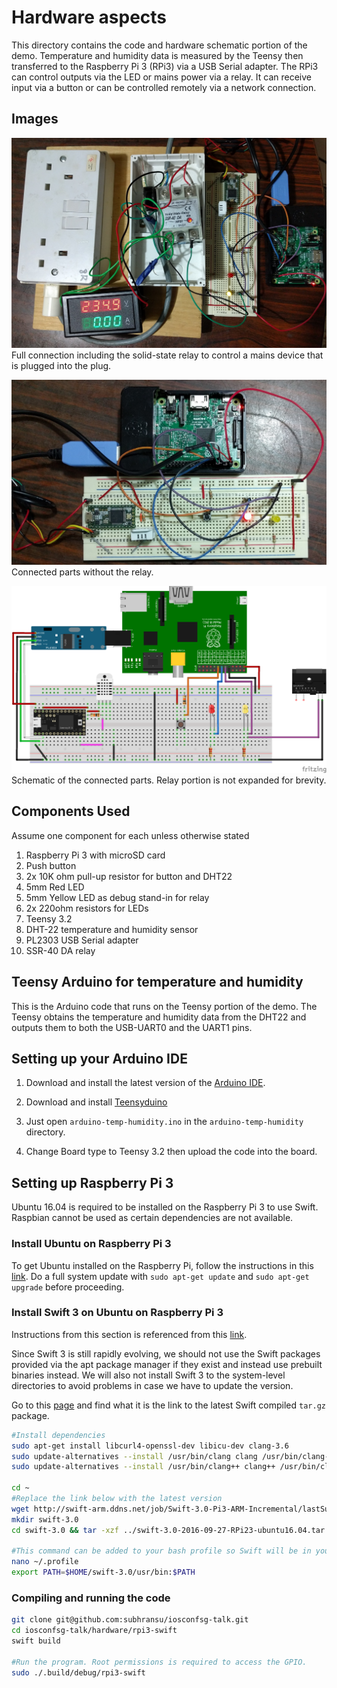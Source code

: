 # Hardware aspects

This directory contains the code and hardware schematic portion of the demo. Temperature and humidity data is measured by the Teensy then transferred to the Raspberry Pi 3 (RPi3) via a USB Serial adapter. The RPi3 can control outputs via the LED or mains power via a relay. It can receive input via a button or can be controlled remotely via a network connection.

## Images

![Screen](connection/top-with-relay.jpg)
Full connection including the solid-state relay to control a mains device that is plugged into the plug.

![Screen](connection/top.jpg)
Connected parts without the relay.

![Screen](connection/iosconfsgiot.png)
Schematic of the connected parts. Relay portion is not expanded for brevity.

## Components Used

Assume one component for each unless otherwise stated

1. Raspberry Pi 3 with microSD card
2. Push button
3. 2x 10K ohm pull-up resistor for button and DHT22
4. 5mm Red LED
5. 5mm Yellow LED as debug stand-in for relay
6. 2x 220ohm resistors for LEDs
7. Teensy 3.2
8. DHT-22 temperature and humidity sensor
9. PL2303 USB Serial adapter
10. SSR-40 DA relay

## Teensy Arduino for temperature and humidity

This is the Arduino code that runs on the Teensy portion of the demo. The Teensy obtains the temperature and humidity data from the DHT22 and outputs them to both the USB-UART0 and the UART1 pins.

## Setting up your Arduino IDE

1. Download and install the latest version of the [Arduino IDE](https://www.arduino.cc/en/Main/Software).

2. Download and install [Teensyduino](https://www.pjrc.com/teensy/td_download.html)

3. Just open `arduino-temp-humidity.ino` in the `arduino-temp-humidity` directory.

4. Change Board type to Teensy 3.2 then upload the code into the board.

## Setting up Raspberry Pi 3

Ubuntu 16.04 is required to be installed on the Raspberry Pi 3 to use Swift. Raspbian cannot be used as certain dependencies are not available.

### Install Ubuntu on Raspberry Pi 3

To get Ubuntu installed on the Raspberry Pi, follow the instructions in this [link](https://wiki.ubuntu.com/ARM/RaspberryPi). Do a full system update with `sudo apt-get update` and `sudo apt-get upgrade` before proceeding.

### Install Swift 3 on Ubuntu on Raspberry Pi 3
Instructions from this section is referenced from this [link](http://dev.iachieved.it/iachievedit/swift-3-0-on-raspberry-pi-2-and-3/).

Since Swift 3 is still rapidly evolving, we should not use the Swift packages provided via the apt package manager if they exist and instead use prebuilt binaries instead. We will also not install Swift 3 to the system-level directories to avoid problems in case we have to update the version.

Go to this [page](http://swift-arm.ddns.net/job/Swift-3.0-Pi3-ARM-Incremental/lastSuccessfulBuild/artifact/) and find what it is the link to the latest Swift compiled `tar.gz` package.

```bash
#Install dependencies
sudo apt-get install libcurl4-openssl-dev libicu-dev clang-3.6
sudo update-alternatives --install /usr/bin/clang clang /usr/bin/clang-3.6 100
sudo update-alternatives --install /usr/bin/clang++ clang++ /usr/bin/clang++-3.6 100

cd ~
#Replace the link below with the latest version
wget http://swift-arm.ddns.net/job/Swift-3.0-Pi3-ARM-Incremental/lastSuccessfulBuild/artifact/swift-3.0-2016-09-27-RPi23-ubuntu16.04.tar.gz
mkdir swift-3.0
cd swift-3.0 && tar -xzf ../swift-3.0-2016-09-27-RPi23-ubuntu16.04.tar.gz

#This command can be added to your bash profile so Swift will be in your PATH after a reboot
nano ~/.profile
export PATH=$HOME/swift-3.0/usr/bin:$PATH
```

### Compiling and running the code

```bash
git clone git@github.com:subhransu/iosconfsg-talk.git
cd iosconfsg-talk/hardware/rpi3-swift
swift build

#Run the program. Root permissions is required to access the GPIO.
sudo ./.build/debug/rpi3-swift
```
